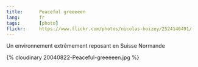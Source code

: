 ```yaml
---
title:      Peaceful greeeeen
lang:       fr
tags:       [photo]
flickr:     https://www.flickr.com/photos/nicolas-hoizey/2524146491/
---
```


Un environnement extrêmement reposant en Suisse Normande

{% cloudinary 20040822-Peaceful-greeeeen.jpg %}

